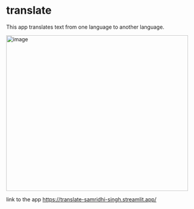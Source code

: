 # translate
This app translates text from one language to another language.

<img width="487" height="417" alt="image" src="https://github.com/user-attachments/assets/f234464e-87b6-4cfe-ae2e-c4b3ab4310b9" />

link to the app https://translate-samridhi-singh.streamlit.app/
